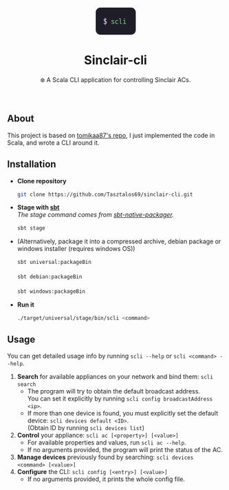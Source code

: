 <p align="center">
	<img alt="Logo" src="./.github/scli.png">
</p>
<h1 align="center">Sinclair-cli</h1>
<p align="center">❄️ A Scala CLI application for controlling Sinclair ACs.<br/><br/><br/></p>

## About

This project is based on [tomikaa87's repo](https://github.com/tomikaa87/gree-remote), I just implemented the code in Scala, and wrote a CLI around it.



## Installation

* **Clone repository**
  
  ```bash
  git clone https://github.com/Tasztalos69/sinclair-cli.git
  ```
* **Stage with [sbt](https://www.scala-sbt.org/)**<br/>
  *The stage command comes from [sbt-native-packager](https://github.com/sbt/sbt-native-packager).*
  
  ```bash
  sbt stage
  ```
* (Alternatively, package it into a compressed archive, debian package or windows installer (requires windows OS))
  ```bash
  sbt universal:packageBin
  
  sbt debian:packageBin
  
  sbt windows:packageBin
  ```
* **Run it**
  
  ```bash
  ./target/universal/stage/bin/scli <command>
  ```



## Usage

You can get detailed usage info by running `scli --help` or `scli <command> --help`.

1. **Search** for available appliances on your network and bind them:  `scli search`
   * The program will try to obtain the default broadcast address.<br/>You can set it explicitly by running `scli config broadcastAddress <ip>`.
   * If more than one device is found, you must explicitly set the default device: `scli devices default <ID>`.  <br/>(Obtain ID by running `scli devices list`)
2. **Control** your appliance: `scli ac [<property>] [<value>]`
   * For available properties and values, run `scli ac --help`.
   * If no arguments provided, the program will print the status of the AC.
3. **Manage devices** previously found by searching: `scli devices <command> [<value>]`
4. **Configure** the CLI: `scli config [<entry>] [<value>]`
   * If no arguments provided, it prints the whole config file.
